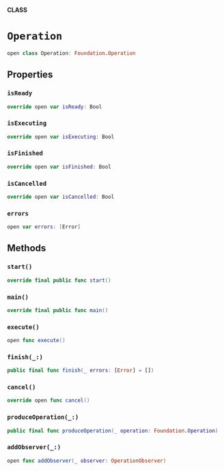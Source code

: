 **CLASS**

# `Operation`

```swift
open class Operation: Foundation.Operation
```

## Properties
### `isReady`

```swift
override open var isReady: Bool
```

### `isExecuting`

```swift
override open var isExecuting: Bool
```

### `isFinished`

```swift
override open var isFinished: Bool
```

### `isCancelled`

```swift
override open var isCancelled: Bool
```

### `errors`

```swift
open var errors: [Error]
```

## Methods
### `start()`

```swift
override final public func start()
```

### `main()`

```swift
override final public func main()
```

### `execute()`

```swift
open func execute()
```

### `finish(_:)`

```swift
public final func finish(_ errors: [Error] = [])
```

### `cancel()`

```swift
override open func cancel()
```

### `produceOperation(_:)`

```swift
public final func produceOperation(_ operation: Foundation.Operation)
```

### `addObserver(_:)`

```swift
open func addObserver(_ observer: OperationObserver)
```
